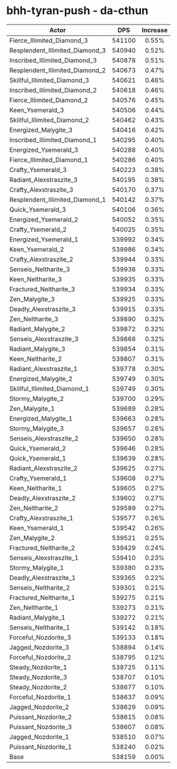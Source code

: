# bhh-tyran-push - da-cthun
| Actor | DPS | Increase |
|---|:---:|:---:|
|Fierce_Illimited_Diamond_3|541100|0.55%|
|Resplendent_Illimited_Diamond_3|540940|0.52%|
|Inscribed_Illimited_Diamond_3|540878|0.51%|
|Resplendent_Illimited_Diamond_2|540673|0.47%|
|Skillful_Illimited_Diamond_3|540621|0.46%|
|Inscribed_Illimited_Diamond_2|540618|0.46%|
|Fierce_Illimited_Diamond_2|540576|0.45%|
|Keen_Ysemerald_3|540506|0.44%|
|Skillful_Illimited_Diamond_2|540462|0.43%|
|Energized_Malygite_3|540416|0.42%|
|Inscribed_Illimited_Diamond_1|540295|0.40%|
|Energized_Ysemerald_3|540288|0.40%|
|Fierce_Illimited_Diamond_1|540286|0.40%|
|Crafty_Ysemerald_3|540223|0.38%|
|Radiant_Alexstraszite_3|540195|0.38%|
|Crafty_Alexstraszite_3|540170|0.37%|
|Resplendent_Illimited_Diamond_1|540142|0.37%|
|Quick_Ysemerald_3|540106|0.36%|
|Energized_Ysemerald_2|540052|0.35%|
|Crafty_Ysemerald_2|540025|0.35%|
|Energized_Ysemerald_1|539992|0.34%|
|Keen_Ysemerald_2|539986|0.34%|
|Crafty_Alexstraszite_2|539944|0.33%|
|Senseis_Neltharite_3|539938|0.33%|
|Keen_Neltharite_3|539935|0.33%|
|Fractured_Neltharite_3|539934|0.33%|
|Zen_Malygite_3|539925|0.33%|
|Deadly_Alexstraszite_3|539915|0.33%|
|Zen_Neltharite_3|539890|0.32%|
|Radiant_Malygite_2|539872|0.32%|
|Senseis_Alexstraszite_3|539868|0.32%|
|Radiant_Malygite_3|539854|0.31%|
|Keen_Neltharite_2|539807|0.31%|
|Radiant_Alexstraszite_1|539778|0.30%|
|Energized_Malygite_2|539749|0.30%|
|Skillful_Illimited_Diamond_1|539749|0.30%|
|Stormy_Malygite_2|539700|0.29%|
|Zen_Malygite_1|539689|0.28%|
|Energized_Malygite_1|539663|0.28%|
|Stormy_Malygite_3|539657|0.28%|
|Senseis_Alexstraszite_2|539650|0.28%|
|Quick_Ysemerald_2|539646|0.28%|
|Quick_Ysemerald_1|539639|0.28%|
|Radiant_Alexstraszite_2|539625|0.27%|
|Crafty_Ysemerald_1|539608|0.27%|
|Keen_Neltharite_1|539605|0.27%|
|Deadly_Alexstraszite_2|539602|0.27%|
|Zen_Neltharite_2|539589|0.27%|
|Crafty_Alexstraszite_1|539577|0.26%|
|Keen_Ysemerald_1|539542|0.26%|
|Zen_Malygite_2|539521|0.25%|
|Fractured_Neltharite_2|539429|0.24%|
|Senseis_Alexstraszite_1|539410|0.23%|
|Stormy_Malygite_1|539380|0.23%|
|Deadly_Alexstraszite_1|539365|0.22%|
|Senseis_Neltharite_2|539301|0.21%|
|Fractured_Neltharite_1|539275|0.21%|
|Zen_Neltharite_1|539273|0.21%|
|Radiant_Malygite_1|539272|0.21%|
|Senseis_Neltharite_1|539142|0.18%|
|Forceful_Nozdorite_3|539133|0.18%|
|Jagged_Nozdorite_3|538894|0.14%|
|Forceful_Nozdorite_2|538795|0.12%|
|Steady_Nozdorite_1|538725|0.11%|
|Steady_Nozdorite_3|538707|0.10%|
|Steady_Nozdorite_2|538677|0.10%|
|Forceful_Nozdorite_1|538637|0.09%|
|Jagged_Nozdorite_2|538629|0.09%|
|Puissant_Nozdorite_2|538615|0.08%|
|Puissant_Nozdorite_3|538607|0.08%|
|Jagged_Nozdorite_1|538510|0.07%|
|Puissant_Nozdorite_1|538240|0.02%|
|Base|538159|0.00%|
